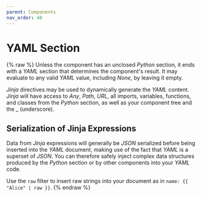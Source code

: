 ```yaml
---
parent: Components
nav_order: 40
---
```


# YAML Section
{% raw %}
Unless the component has an unclosed *Python* section, it ends with a *YAML*
section that determines the component's result. It may evaluate to any valid
*YAML* value, including *None*, by leaving it empty.

*Jinja* directives may be used to dynamically generate the *YAML* content.
*Jinja* will have access to *Any*, *Path*, *URL*, all imports, variables,
functions, and classes from the *Python* section, as well as your component
tree and the *_* (underscore).

## Serialization of Jinja Expressions
Data from *Jinja* expressions will generally be *JSON* serialized before being
inserted into the *YAML* document, making use of the fact that *YAML* is a
superset of *JSON*. You can therefore safely inject complex data structures
produced by the *Python* section or by other components into your *YAML* code.

Use the `raw` filter to insert raw strings into your document as in `name: {{
"Alice" | raw }}`.
{% endraw %}
